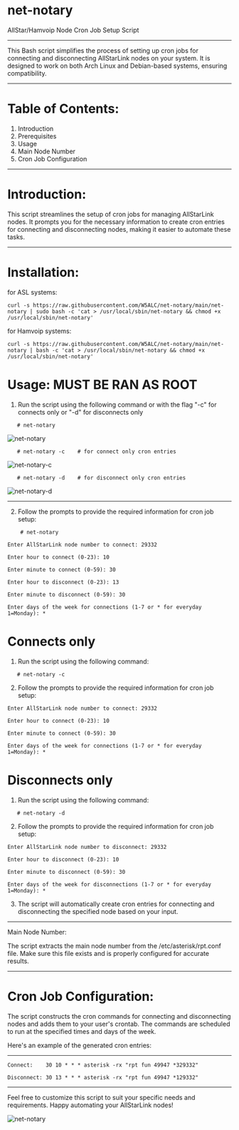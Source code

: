 # net-notary

AllStar/Hamvoip Node Cron Job Setup Script

------------------------------------------

This Bash script simplifies the process of setting up cron jobs for connecting and disconnecting AllStarLink nodes on your system. It is designed to work on both Arch Linux and Debian-based systems, ensuring compatibility.

------------------------------------------

# Table of Contents:

1. Introduction
2. Prerequisites
3. Usage
4. Main Node Number
5. Cron Job Configuration

------------------------------------------

# Introduction:

This script streamlines the setup of cron jobs for managing AllStarLink nodes. It prompts you for the necessary information to create cron entries for connecting and disconnecting nodes, making it easier to automate these tasks.

------------------------------------------

# Installation:
for ASL systems:

```
curl -s https://raw.githubusercontent.com/W5ALC/net-notary/main/net-notary | sudo bash -c 'cat > /usr/local/sbin/net-notary && chmod +x /usr/local/sbin/net-notary'
```

for Hamvoip systems:

```
curl -s https://raw.githubusercontent.com/W5ALC/net-notary/main/net-notary | bash -c 'cat > /usr/local/sbin/net-notary && chmod +x /usr/local/sbin/net-notary'
```


# Usage:  MUST BE RAN AS ROOT

1. Run the script using the following command or with the flag "-c" for connects only or "-d" for disconnects only
```
   # net-notary
```
![net-notary](https://github.com/W5ALC/ARES/blob/main/net-notary.png)

```
   # net-notary -c    # for connect only cron entries
```
![net-notary-c](https://github.com/W5ALC/ARES/blob/main/net-notary-c.png)

```
   # net-notary -d    # for disconnect only cron entries
```
![net-notary-d](https://github.com/W5ALC/ARES/blob/main/net-notary-d.png)

------------------------------------------

2. Follow the prompts to provide the required information for cron job setup:
```
    # net-notary
```
```
Enter AllStarLink node number to connect: 29332

Enter hour to connect (0-23): 10

Enter minute to connect (0-59): 30

Enter hour to disconnect (0-23): 13

Enter minute to disconnect (0-59): 30

Enter days of the week for connections (1-7 or * for everyday 1=Monday): *
```

# Connects only

1. Run the script using the following command:
```
   # net-notary -c
```

2. Follow the prompts to provide the required information for cron job setup:
```
Enter AllStarLink node number to connect: 29332

Enter hour to connect (0-23): 10

Enter minute to connect (0-59): 30

Enter days of the week for connections (1-7 or * for everyday 1=Monday): *
```

# Disconnects only

1. Run the script using the following command:
```
   # net-notary -d
```

2. Follow the prompts to provide the required information for cron job setup:
```
Enter AllStarLink node number to disconnect: 29332

Enter hour to disconnect (0-23): 10

Enter minute to disconnect (0-59): 30

Enter days of the week for disconnections (1-7 or * for everyday 1=Monday): *
```



3. The script will automatically create cron entries for connecting and disconnecting the specified node based on your input.

------------------------------------------

Main Node Number:

The script extracts the main node number from the /etc/asterisk/rpt.conf file. Make sure this file exists and is properly configured for accurate results.

------------------------------------------

# Cron Job Configuration:

The script constructs the cron commands for connecting and disconnecting nodes and adds them to your user's crontab. The commands are scheduled to run at the specified times and days of the week.

Here's an example of the generated cron entries:

------------------------------------------

```
Connect:    30 10 * * * asterisk -rx "rpt fun 49947 *329332"

Disconnect: 30 13 * * * asterisk -rx "rpt fun 49947 *129332"
```
------------------------------------------

Feel free to customize this script to suit your specific needs and requirements. Happy automating your AllStarLink nodes!

![net-notary](https://github.com/W5ALC/ARES/blob/main/net-notary.gif?raw=true)
